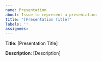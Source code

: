 ```yaml
---
name: Presentation
about: Issue to represent a presentation
title: "[Presentation Title]"
labels: ''
assignees:
---
```


**Title**: [Presentation Title]

**Description**:
[Description]
